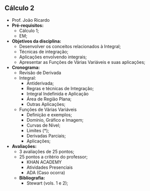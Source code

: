 ## Cálculo 2
- Prof. João Ricardo
- **Pré-requisitos:**
	- Cálculo 1;
	- EM;
- **Objetivos da disciplina:**
	- Desenvolver os conceitos relacionados à Integral;
	- Técnicas de integração;
	- Aplicações envolvendo integrais;
	- Apresentar as Funções de Várias Variáveis e suas aplicações;
- **Cronograma:**
	- Revisão de Derivada
	- Integral:
		- Antiderivada;
		- Regras e técnicas de Integração;
		- Integral Indefinida e Aplicação
		- Área de Região Plana;
		- Outras Aplicações;
	- Funções de Várias Variáveis
		- Definição e exemplos;
		- Domínio, Gráfico e Imagem;
		- Curvas de Nível;
		- Limites (\*);
		- Derivadas Parciais;
		- Aplicações;
- **Avaliações:**
	- 3 avaliações de 25 pontos;
	- 25 pontos a critério do professor;
		- KHAN ACADEMY
		- Atividades Presenciais
		- ADA (Caso ocorra)
	- **Bibliografia:**
		- Stewart (vols. 1 e 2);